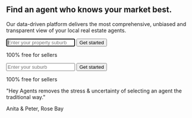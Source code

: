 <section class="homepage-hero">
  <div class="regular-container">
    <h1 class="wow">Find an agent who knows your market best.</h1>
    <p class="sub-headline wow" data-wow-delay="0.3s">
    Our data-driven platform delivers the most comprehensive, unbiased and
    transparent view of your local real estate agents.
    </p>
    <div class="full-width-input wow" data-wow-delay="0.6s">
      <input name="suburbs" class="suburbs selected-suburb"  type="text" placeholder="Enter your property suburb" autofocus />
      <a href="/signup/#prop">
        <input type="submit" value="Get started" class="suburb-btn is-disabled button primary big" />
      </a>
      <br/>
      <input name="postcodes" type="hidden">
      <p class="mt-2 small small-margin-top free-label">100% free for sellers</p>
    </div>
    <div class="mobile-input wow" data-wow-delay="0.6s">
      <input name="suburbs" class="suburbs selected-suburb"  type="text" placeholder="Enter your suburb" autofocus />
      <a href="/signup/#prop"> 
        <input type="submit" value="Get started" class="suburb-btn is-disabled button primary big" />
      </a>
      <br/>
      <input class="main_suburb" name="postcodes" type="hidden">
      <p class="small small-margin-top free-label">100% free for sellers</p>
    </div>
  </div>
  <div class="hero-testimonial-text">
    <p class="quote">"Hey Agents removes the stress &amp; uncertainty of selecting an agent the traditional way."</p>
    <p class="author">Anita &amp; Peter, Rose Bay</p>
  </div>
</section>